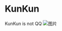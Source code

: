 # KunKun
KunKun is not QQ
![图片]([https://1.bp.blogspot.com/-pGKrVHDZTh8/XI7AHgNxc1I/AAAAAAAABQQ/5pZULewBLz8AOVM7MxdmbyvWl3tEzpEzwCLcBGAs/s1600/NUEVO%2BLOGO%2BPP%2BPOPULARES%2BPARTIDO%2BPOPULAR%2B2019%2BLOGO%2BAZUL%2BCLARO%2BCON%2BCOLORES%2BDE%2BLA%2BBANDERA%2BDE%2BESPA%25C3%2591A.png](https://th.bing.com/th/id/R.38fa39f4df99f8da07a2d49f50906108?rik=R1OgCum%2b%2bAMoDA&riu=http%3a%2f%2fwww.kkindustry.hu%2fimages%2fKK-logo-19.01.04_2_2-3.png&ehk=6qVOPGbohGwczQ%2feOEXJ%2bc8jUtOauK2aaEQQMAXodz0%3d&risl=&pid=ImgRaw&r=0)https://th.bing.com/th/id/R.38fa39f4df99f8da07a2d49f50906108?rik=R1OgCum%2b%2bAMoDA&riu=http%3a%2f%2fwww.kkindustry.hu%2fimages%2fKK-logo-19.01.04_2_2-3.png&ehk=6qVOPGbohGwczQ%2feOEXJ%2bc8jUtOauK2aaEQQMAXodz0%3d&risl=&pid=ImgRaw&r=0)
